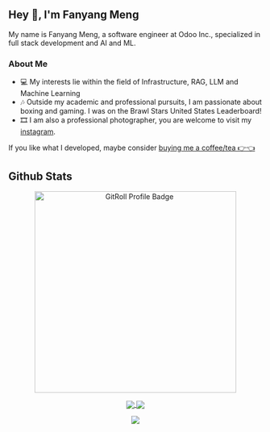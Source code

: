 ## Hey 👋, I'm Fanyang Meng

My name is Fanyang Meng, a software engineer at Odoo Inc., specialized in full stack development and AI and ML.

### About Me

- 💻 My interests lie within the field of Infrastructure, RAG, LLM and Machine Learning 
- 🎶 Outside my academic and professional pursuits, I am passionate about boxing and gaming. I was on the Brawl Stars United States Leaderboard!
- 🎞️ I am also a professional photographer, you are welcome to visit my [instagram](https://instagram.com/mfydev).

If you like what I developed, maybe consider [buying me a coffee/tea 👉👈](https://ko-fi.com/fanyangmeng)

## Github Stats
<p align="center">
<a href="https://gitroll.io/profile/uhkqlWv3FHVReq3CYlNAKFb7O6jB3" target="_blank">
  <img align="center" src="https://gitroll.io/api/badges/profiles/v1/uhkqlWv3FHVReq3CYlNAKFb7O6jB3?theme=dark" height="400em" alt="GitRoll Profile Badge"/>
</a>
</p>

<p align="center">
  <a href="https://github.com/MFYDev">
    <img align="center" src="http://github-profile-summary-cards.vercel.app/api/cards/stats?username=MFYDev&theme=2077" />
  </a>
  <a href="https://github.com/MFYDev">
    <img align="center" src="http://github-profile-summary-cards.vercel.app/api/cards/productive-time?username=MFYDev&theme=2077&utcOffset=-5" />
  </a>
</p>

<p align="center">
  <a href="https://github.com/MFYDev">
    <img align="center"
         src="https://github-profile-summary-cards.vercel.app/api/cards/profile-details?username=MFYDev&theme=2077" />
  </a>
</p>